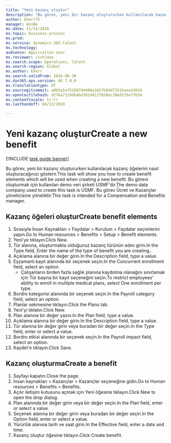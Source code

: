 ```yaml
--- 
title: "Yeni kazanç oluştur"
description: "Bu görev, yeni bir kazanç oluştururken kullanılacak kazanç öğelerini nasıl oluşturacağınızı gösterir."
author: kherr75
manager: AnnBe
ms.date: 11/14/2016
ms.topic: business-process
ms.prod: 
ms.service: dynamics-365-talent
ms.technology: 
audience: Application User
ms.reviewer: rschloma
ms.search.scope: Operations, Talent
ms.search.region: Global
ms.author: kherr
ms.search.validFrom: 2016-06-30
ms.dyn365.ops.version: AX 7.0.0
ms.translationtype: HT
ms.sourcegitcommit: a8b5a5af5108744406a3d2fb84d7151baea2481b
ms.openlocfilehash: d276a7119db4bd391d412f028ec20ed1f9a7fb58
ms.contentlocale: tr-tr
ms.lasthandoff: 04/13/2018

---
```

# <a name="create-a-new-benefit"></a><span data-ttu-id="88939-103">Yeni kazanç oluştur</span><span class="sxs-lookup"><span data-stu-id="88939-103">Create a new benefit</span></span>

[!INCLUDE [task guide banner](../../includes/task-guide-banner.md)]

<span data-ttu-id="88939-104">Bu görev, yeni bir kazanç oluştururken kullanılacak kazanç öğelerini nasıl oluşturacağınızı gösterir.</span><span class="sxs-lookup"><span data-stu-id="88939-104">This task will show you how to create benefit elements which will be used when creating a new benefit.</span></span> <span data-ttu-id="88939-105">Bu görevi oluşturmak için kullanılan demo veri şirketi USMF'dir.</span><span class="sxs-lookup"><span data-stu-id="88939-105">The demo data company used to create this task is USMF.</span></span> <span data-ttu-id="88939-106">Bu görev Ücret ve Kazançlar yöneticisine yöneliktir.</span><span class="sxs-lookup"><span data-stu-id="88939-106">This task is intended for a Compensation and Benefits manager.</span></span>


## <a name="create-benefit-elements"></a><span data-ttu-id="88939-107">Kazanç öğeleri oluştur</span><span class="sxs-lookup"><span data-stu-id="88939-107">Create benefit elements</span></span>
1. <span data-ttu-id="88939-108">Sırasıyla İnsan Kaynakları > Faydalar > Kurulum > Faydalar seçimlerini yapın.</span><span class="sxs-lookup"><span data-stu-id="88939-108">Go to Human resources > Benefits > Setup > Benefit elements.</span></span>
2. <span data-ttu-id="88939-109">Yeni'ye tıklayın.</span><span class="sxs-lookup"><span data-stu-id="88939-109">Click New.</span></span>
3. <span data-ttu-id="88939-110">Tür alanına, oluşturmakta olduğunuz kazanç türünün adını girin.</span><span class="sxs-lookup"><span data-stu-id="88939-110">In the Type field, Enter the name of the type of benefit you are creating..</span></span>
4. <span data-ttu-id="88939-111">Açıklama alanına bir değer girin.</span><span class="sxs-lookup"><span data-stu-id="88939-111">In the Description field, type a value.</span></span>
5. <span data-ttu-id="88939-112">Eşzamanlı kayıt alanında bir seçenek seçin.</span><span class="sxs-lookup"><span data-stu-id="88939-112">In the Concurrent enrollment field, select an option.</span></span>
    * <span data-ttu-id="88939-113">Çalışanların birden fazla sağlık planına kaydolma olanağını sınırlamak için Tür başına bir kayıt seçeneğini seçin.</span><span class="sxs-lookup"><span data-stu-id="88939-113">To restrict employees' ability to enroll in multiple medical plans, select One enrollment per type.</span></span>  
6. <span data-ttu-id="88939-114">Bordro kategorisi alanında bir seçenek seçin.</span><span class="sxs-lookup"><span data-stu-id="88939-114">In the Payroll category field, select an option.</span></span>
7. <span data-ttu-id="88939-115">Planlar sekmesine tıklayın.</span><span class="sxs-lookup"><span data-stu-id="88939-115">Click the Plans tab.</span></span>
8. <span data-ttu-id="88939-116">Yeni'yi tıklatın.</span><span class="sxs-lookup"><span data-stu-id="88939-116">Click New.</span></span>
9. <span data-ttu-id="88939-117">Plan alanına bir değer yazın.</span><span class="sxs-lookup"><span data-stu-id="88939-117">In the Plan field, type a value.</span></span>
10. <span data-ttu-id="88939-118">Açıklama alanına bir değer girin.</span><span class="sxs-lookup"><span data-stu-id="88939-118">In the Description field, type a value.</span></span>
11. <span data-ttu-id="88939-119">Tür alanına bir değer girin veya buradan bir değer seçin.</span><span class="sxs-lookup"><span data-stu-id="88939-119">In the Type field, enter or select a value.</span></span>
12. <span data-ttu-id="88939-120">Bordro etkisi alanında bir seçenek seçin.</span><span class="sxs-lookup"><span data-stu-id="88939-120">In the Payroll impact field, select an option.</span></span>
13. <span data-ttu-id="88939-121">Kaydet'e tıklayın.</span><span class="sxs-lookup"><span data-stu-id="88939-121">Click Save.</span></span>

## <a name="create-a-benefit"></a><span data-ttu-id="88939-122">Kazanç oluşturma</span><span class="sxs-lookup"><span data-stu-id="88939-122">Create a benefit</span></span>
1. <span data-ttu-id="88939-123">Sayfayı kapatın.</span><span class="sxs-lookup"><span data-stu-id="88939-123">Close the page.</span></span>
2. <span data-ttu-id="88939-124">İnsan kaynakları > Kazançlar > Kazançlar seçeneğine gidin.</span><span class="sxs-lookup"><span data-stu-id="88939-124">Go to Human resources > Benefits > Benefits.</span></span>
3. <span data-ttu-id="88939-125">Açılır iletişim kutusunu açmak için Yeni öğesine tıklayın.</span><span class="sxs-lookup"><span data-stu-id="88939-125">Click New to open the drop dialog.</span></span>
4. <span data-ttu-id="88939-126">Plan alanında bir değer girin veya bir değer seçin.</span><span class="sxs-lookup"><span data-stu-id="88939-126">In the Plan field, enter or select a value.</span></span>
5. <span data-ttu-id="88939-127">Seçenek alanına bir değer girin veya buradan bir değer seçin.</span><span class="sxs-lookup"><span data-stu-id="88939-127">In the Option field, enter or select a value.</span></span>
6. <span data-ttu-id="88939-128">Yürürlük alanına tarih ve saat girin.</span><span class="sxs-lookup"><span data-stu-id="88939-128">In the Effective field, enter a date and time.</span></span>
7. <span data-ttu-id="88939-129">Kazanç oluştur öğesine tıklayın.</span><span class="sxs-lookup"><span data-stu-id="88939-129">Click Create benefit.</span></span>


